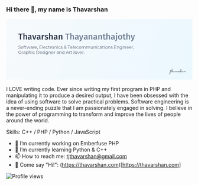 ### Hi there 👋, my name is Thavarshan
![I am a Software Engineer](https://github.com/Thavarshan/Thavarshan/blob/master/images/thavarshan-banner.png)

I LOVE writing code. Ever since writing my first program in PHP and manipulating it to produce a desired output, I have been obsessed with the idea of using software to solve practical problems. Software engineering is a never-ending puzzle that I am passionately engaged in solving. I believe in the power of programming to transform and improve the lives of people around the world.

Skills: C++ / PHP / Python / JavaScript

- 🔭 I’m currently working on Emberfuse PHP
- 🌱 I’m currently learning Python & C++
- 📫 How to reach me: tjthavarshan@gmail.com
- 👋 Come say "Hi!": (https://thavarshan.com)[https://thavarshan.com]

![Profile views](https://gpvc.arturio.dev/thavarshan)

